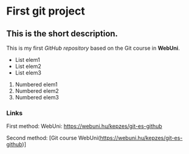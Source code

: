 # First git project
## This is the short description.

This is my first *GitHub repository* based on the Git course in **WebUni**.

- List elem1
- List elem2
- List elem3

1. Numbered elem1
2. Numbered elem2
3. Numbered elem3

### Links

First method:
WebUni: https://webuni.hu/kepzes/git-es-github

Second method:
[Git course WebUni(https://webuni.hu/kepzes/git-es-github)]
